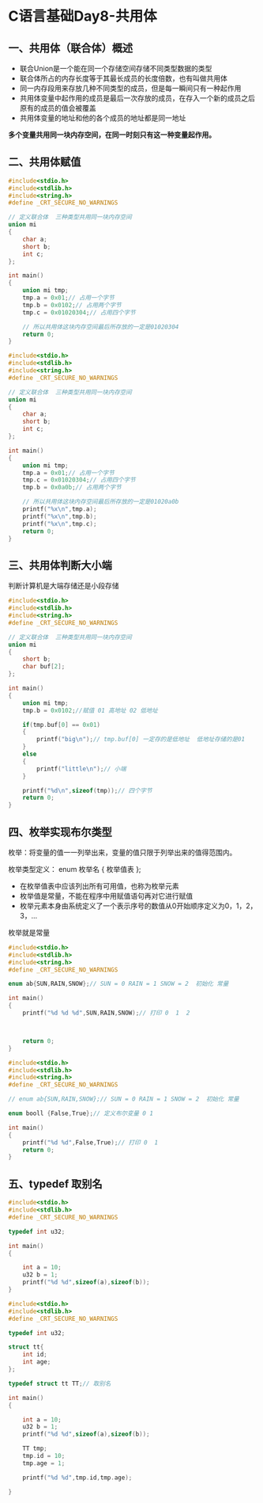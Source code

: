 # C语言基础Day8-共用体

## 一、共用体（联合体）概述

* 联合Union是一个能在同一个存储空间存储不同类型数据的类型
* 联合体所占的内存长度等于其最长成员的长度倍数，也有叫做共用体
* 同一内存段用来存放几种不同类型的成员，但是每一瞬间只有一种起作用
* 共用体变量中起作用的成员是最后一次存放的成员，在存入一个新的成员之后原有的成员的值会被覆盖
* 共用体变量的地址和他的各个成员的地址都是同一地址

**多个变量共用同一块内存空间，在同一时刻只有这一种变量起作用。**

## 二、共用体赋值

```c
#include<stdio.h>
#include<stdlib.h>
#include<string.h>
#define _CRT_SECURE_NO_WARNINGS

// 定义联合体  三种类型共用同一块内存空间
union mi
{
    char a;
    short b;
    int c;
};

int main()
{
    union mi tmp;
    tmp.a = 0x01;// 占用一个字节
    tmp.b = 0x0102;// 占用两个字节
    tmp.c = 0x01020304;// 占用四个字节

    // 所以共用体这块内存空间最后所存放的一定是01020304
    return 0;
}

```

```c
#include<stdio.h>
#include<stdlib.h>
#include<string.h>
#define _CRT_SECURE_NO_WARNINGS

// 定义联合体  三种类型共用同一块内存空间
union mi
{
    char a;
    short b;
    int c;
};

int main()
{
    union mi tmp;
    tmp.a = 0x01;// 占用一个字节
    tmp.c = 0x01020304;// 占用四个字节
    tmp.b = 0x0a0b;// 占用两个字节

    // 所以共用体这块内存空间最后所存放的一定是01020a0b
    printf("%x\n",tmp.a);
    printf("%x\n",tmp.b);
    printf("%x\n",tmp.c);
    return 0;
}

```

## 三、共用体判断大小端

判断计算机是大端存储还是小段存储
```c
#include<stdio.h>
#include<stdlib.h>
#include<string.h>
#define _CRT_SECURE_NO_WARNINGS

// 定义联合体  三种类型共用同一块内存空间
union mi
{
    short b;
    char buf[2];
};

int main()
{
    union mi tmp;
    tmp.b = 0x0102;//赋值 01 高地址 02 低地址

    if(tmp.buf[0] == 0x01)
    {
        printf("big\n");// tmp.buf[0] 一定存的是低地址  低地址存储的是01
    }
    else
    {
        printf("little\n");// 小端
    }

    printf("%d\n",sizeof(tmp));// 四个字节
    return 0;
}

```

## 四、枚举实现布尔类型

枚举：将变量的值一一列举出来，变量的值只限于列举出来的值得范围内。

枚举类型定义：
enum 枚举名
{
    枚举值表
};

* 在枚举值表中应该列出所有可用值，也称为枚举元素
* 枚举值是常量，不能在程序中用赋值语句再对它进行赋值
* 枚举元素本身由系统定义了一个表示序号的数值从0开始顺序定义为0，1，2，3，...

枚举就是常量
```c
#include<stdio.h>
#include<stdlib.h>
#include<string.h>
#define _CRT_SECURE_NO_WARNINGS

enum ab{SUN,RAIN,SNOW};// SUN = 0 RAIN = 1 SNOW = 2  初始化 常量

int main()
{
    printf("%d %d %d",SUN,RAIN,SNOW);// 打印 0  1  2



    return 0;
}

```


```c
#include<stdio.h>
#include<stdlib.h>
#include<string.h>
#define _CRT_SECURE_NO_WARNINGS

// enum ab{SUN,RAIN,SNOW};// SUN = 0 RAIN = 1 SNOW = 2  初始化 常量

enum booll {False,True};// 定义布尔变量 0 1

int main()
{
    printf("%d %d",False,True);// 打印 0  1  
    return 0;
}

```

## 五、typedef 取别名

```c
#include<stdio.h>
#include<stdlib.h>
#define _CRT_SECURE_NO_WARNINGS

typedef int u32;

int main()
{

    int a = 10;
    u32 b = 1;
    printf("%d %d",sizeof(a),sizeof(b));
}

```


```c
#include<stdio.h>
#include<stdlib.h>
#define _CRT_SECURE_NO_WARNINGS

typedef int u32;

struct tt{
    int id;
    int age;
};

typedef struct tt TT;// 取别名

int main()
{

    int a = 10;
    u32 b = 1;
    printf("%d %d",sizeof(a),sizeof(b));

    TT tmp;
    tmp.id = 10;
    tmp.age = 1;

    printf("%d %d",tmp.id,tmp.age);

}

```





